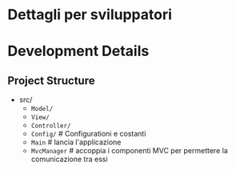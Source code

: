 # Dettagli per sviluppatori

# Development Details

## Project Structure

- src/
    - `Model/` 
    - `View/` 
    - `Controller/` 
    - `Config/` # Configurationi e costanti
    - `Main` # lancia l'applicazione
    - `MvcManager` # accoppia i componenti MVC per permettere la comunicazione tra essi

